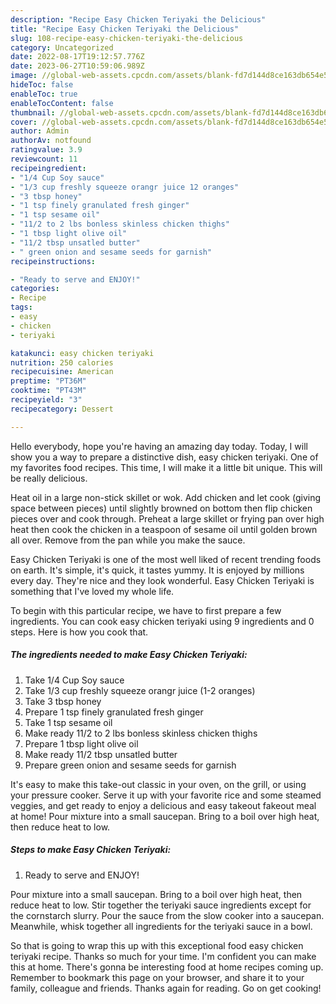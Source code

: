 ```yaml
---
description: "Recipe Easy Chicken Teriyaki the Delicious"
title: "Recipe Easy Chicken Teriyaki the Delicious"
slug: 108-recipe-easy-chicken-teriyaki-the-delicious
category: Uncategorized
date: 2022-08-17T19:12:57.776Z
date: 2023-06-27T10:59:06.989Z
image: //global-web-assets.cpcdn.com/assets/blank-fd7d144d8ce163db654e5a02c40b08a2775adb7897d16e4062681dc7e1b2800f.png
hideToc: false
enableToc: true
enableTocContent: false
thumbnail: //global-web-assets.cpcdn.com/assets/blank-fd7d144d8ce163db654e5a02c40b08a2775adb7897d16e4062681dc7e1b2800f.png
cover: //global-web-assets.cpcdn.com/assets/blank-fd7d144d8ce163db654e5a02c40b08a2775adb7897d16e4062681dc7e1b2800f.png
author: Admin
authorAv: notfound
ratingvalue: 3.9
reviewcount: 11
recipeingredient:
- "1/4 Cup Soy sauce"
- "1/3 cup freshly squeeze orangr juice 12 oranges"
- "3 tbsp honey"
- "1 tsp finely granulated fresh ginger"
- "1 tsp sesame oil"
- "11/2 to 2 lbs bonless skinless chicken thighs"
- "1 tbsp light olive oil"
- "11/2 tbsp unsatled butter"
- " green onion and sesame seeds for garnish"
recipeinstructions:

- "Ready to serve and ENJOY!"
categories:
- Recipe
tags:
- easy
- chicken
- teriyaki

katakunci: easy chicken teriyaki 
nutrition: 250 calories
recipecuisine: American
preptime: "PT36M"
cooktime: "PT43M"
recipeyield: "3"
recipecategory: Dessert

---
```



Hello everybody, hope you're having an amazing day today. Today, I will show you a way to prepare a distinctive dish, easy chicken teriyaki. One of my favorites food recipes. This time, I will make it a little bit unique. This will be really delicious.

Heat oil in a large non-stick skillet or wok. Add chicken and let cook (giving space between pieces) until slightly browned on bottom then flip chicken pieces over and cook through. Preheat a large skillet or frying pan over high heat then cook the chicken in a teaspoon of sesame oil until golden brown all over. Remove from the pan while you make the sauce.

Easy Chicken Teriyaki is one of the most well liked of recent trending foods on earth. It's simple, it's quick, it tastes yummy. It is enjoyed by millions every day. They're nice and they look wonderful. Easy Chicken Teriyaki is something that I've loved my whole life.


To begin with this particular recipe, we have to first prepare a few ingredients. You can cook easy chicken teriyaki using 9 ingredients and 0 steps. Here is how you cook that.

<!--inarticleads1-->

##### The ingredients needed to make Easy Chicken Teriyaki:

1. Take 1/4 Cup Soy sauce
1. Take 1/3 cup freshly squeeze orangr juice (1-2 oranges)
1. Take 3 tbsp honey
1. Prepare 1 tsp finely granulated fresh ginger
1. Take 1 tsp sesame oil
1. Make ready 11/2 to 2 lbs bonless skinless chicken thighs
1. Prepare 1 tbsp light olive oil
1. Make ready 11/2 tbsp unsatled butter
1. Prepare  green onion and sesame seeds for garnish


It&#39;s easy to make this take-out classic in your oven, on the grill, or using your pressure cooker. Serve it up with your favorite rice and some steamed veggies, and get ready to enjoy a delicious and easy takeout fakeout meal at home! Pour mixture into a small saucepan. Bring to a boil over high heat, then reduce heat to low. 

<!--inarticleads2-->

##### Steps to make Easy Chicken Teriyaki:


1. Ready to serve and ENJOY!

Pour mixture into a small saucepan. Bring to a boil over high heat, then reduce heat to low. Stir together the teriyaki sauce ingredients except for the cornstarch slurry. Pour the sauce from the slow cooker into a saucepan. Meanwhile, whisk together all ingredients for the teriyaki sauce in a bowl. 

So that is going to wrap this up with this exceptional food easy chicken teriyaki recipe. Thanks so much for your time. I'm confident you can make this at home. There's gonna be interesting food at home recipes coming up. Remember to bookmark this page on your browser, and share it to your family, colleague and friends. Thanks again for reading. Go on get cooking!
